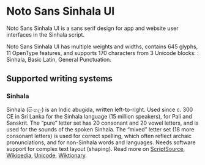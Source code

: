 
# Noto Sans Sinhala UI

Noto Sans Sinhala UI is a sans serif design for app and website user interfaces in the Sinhala script. 

Noto Sans Sinhala UI has multiple weights and widths, contains 645 glyphs, 11 OpenType features, and supports 170 characters from 3 Unicode blocks: : Sinhala, Basic Latin, General Punctuation.


## Supported writing systems


### Sinhala

Sinhala (සිංහල) is an Indic abugida, written left-to-right. Used since c. 300 CE in Sri Lanka for the Sinhala language (15 million speakers), for Pali and Sanskrit. The “pure” letter set has 20 consonant and 20 vowel letters, and is used for the sounds of the spoken Sinhala. The “mixed” letter set (18 more consonant letters) is used for correct spelling, which often reflect archaic pronunciations, and for non-Sinhala words and languages. Needs software support for complex text layout (shaping). Read more on [ScriptSource](https://scriptsource.org/scr/Sinh), [Wikipedia](https://en.wikipedia.org/wiki/ISO_15924:Sinh), [Unicode](https://www.unicode.org/versions/Unicode13.0.0/ch13.pdf#G26561), [Wiktionary](https://en.wiktionary.org/wiki/Category:Sinhalese_script).

